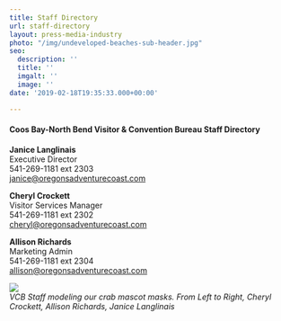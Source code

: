 ```yaml
---
title: Staff Directory
url: staff-directory
layout: press-media-industry
photo: "/img/undeveloped-beaches-sub-header.jpg"
seo:
  description: ''
  title: ''
  imgalt: ''
  image: ''
date: '2019-02-18T19:35:33.000+00:00'

---
```

#### **Coos Bay-North Bend Visitor & Convention Bureau Staff Directory**

**Janice Langlinais**  
Executive Director  
541-269-1181 ext 2303  
[janice@oregonsadventurecoast.com](mailto:janice@oregonsadventurecoast.com)

**Cheryl Crockett**  
Visitor Services Manager  
541-269-1181 ext 2302  
[cheryl@oregonsadventurecoast.com](mailto:cheryl@oregonsadventurecoast.com)

**Allison Richards**  
Marketing Admin  
541-269-1181 ext 2304  
[allison@oregonsadventurecoast.com](mailto:allison@oregonsadventurecoast.com)

![](/img/staff-masks.jpg)  
_VCB Staff modeling our crab mascot masks. From Left to Right, Cheryl Crockett, Allison Richards, Janice Langlinais_